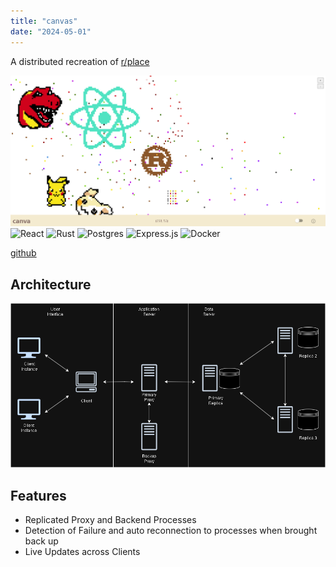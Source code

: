 ```yaml
---
title: "canvas"
date: "2024-05-01"
---
```


A distributed recreation of [r/place](https://en.wikipedia.org/wiki/R/place)

![plot](https://raw.githubusercontent.com/terryfu2/terryfu2.github.io/v4/content/projects/imgs/demoCanva.PNG)
![React](https://img.shields.io/badge/react-%2320232a.svg?style=for-the-badge&logo=react&logoColor=%2361DAFB) ![Rust](https://img.shields.io/badge/rust-%23000000.svg?style=for-the-badge&logo=rust&logoColor=white) ![Postgres](https://img.shields.io/badge/postgres-%23316192.svg?style=for-the-badge&logo=postgresql&logoColor=white) ![Express.js](https://img.shields.io/badge/express.js-%23404d59.svg?style=for-the-badge&logo=express&logoColor=%2361DAFB) ![Docker](https://img.shields.io/badge/docker-%230db7ed.svg?style=for-the-badge&logo=docker&logoColor=white)

[github](https://github.com/terryfu2/canvas)

## Architecture  
![plot](https://raw.githubusercontent.com/terryfu2/terryfu2.github.io/v4/content//projects/imgs/archCanva.PNG)


## Features
- Replicated Proxy and Backend Processes
- Detection of Failure and auto reconnection to processes when brought back up
- Live Updates across Clients


  